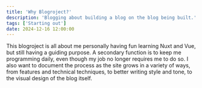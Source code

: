 ```yaml
---
title: 'Why Blogroject?'
description: 'Blogging about building a blog on the blog being built.'
tags: ['Starting out']
date: 2024-12-16 12:00:00
---
```


This blogroject is all about me personally having fun learning Nuxt and Vue, but still having a guiding purpose. A secondary function is to keep me programming daily, even though my job no longer requires me to do so.
I also want to document the process as the site grows in a variety of ways, from features and technical techniques, to better writing style and tone, to the visual design of the blog itself.
